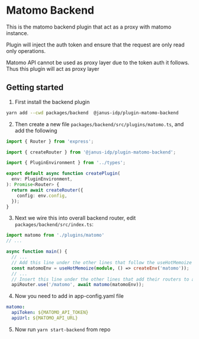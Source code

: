 # Matomo Backend

This is the matomo backend plugin that act as a proxy with matomo instance.

Plugin will inject the auth token and ensure that the request are only read only operations.

Matomo API cannot be used as proxy layer due to the token auth it follows. Thus this plugin will act as proxy layer

## Getting started

1. First install the backend plugin

```bash
yarn add --cwd packages/backend  @janus-idp/plugin-matomo-backend
```

2. Then create a new file `packages/backend/src/plugins/matomo.ts`, and add the following

```ts
import { Router } from 'express';

import { createRouter } from '@janus-idp/plugin-matomo-backend';

import { PluginEnvironment } from '../types';

export default async function createPlugin(
  env: PluginEnvironment,
): Promise<Router> {
  return await createRouter({
    config: env.config,
  });
}
```

3. Next we wire this into overall backend router, edit `packages/backend/src/index.ts`:

```ts
import matomo from './plugins/matomo'
// ...

async function main() {
  // ...
  // Add this line under the other lines that follow the useHotMemoize pattern
  const matomoEnv = useHotMemoize(module, () => createEnv('matomo'));
  // ...
  // Insert this line under the other lines that add their routers to apiRouter in the same way
  apiRouter.use('/matomo', await matomo(matomoEnv));
```

4. Now you need to add in app-config.yaml file

```yaml
matomo:
  apiToken: ${MATOMO_API_TOKEN}
  apiUrl: ${MATOMO_API_URL}
```

5. Now run `yarn start-backend` from repo

